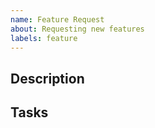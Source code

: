 ```yaml
---
name: Feature Request
about: Requesting new features
labels: feature
---
```


## Description

<!-- Describe the feature in detail. -->

## Tasks

<!-- Task breakdown -->
